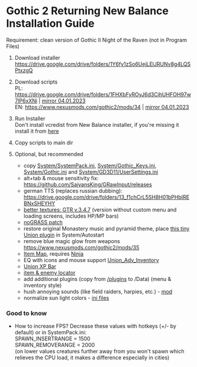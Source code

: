 # Gothic 2 Returning New Balance Installation Guide

Requirement: clean version of Gothic II Night of the Raven (not in Program Files)

1. Download installer
https://drive.google.com/drive/folders/1Y6fy1zSo6UejLElJRUNv8g4LQSPtxzgQ

2. Download scripts  
PL: https://drive.google.com/drive/folders/1FHXbFyROyJ6d3CihUHFOH97w7lP6xXNi | [mirror 04.01.2023](https://drive.google.com/file/d/13KuubHWNTUFi32Yee3tNVeIfVazR7X3g/view?usp=sharing)  
EN: https://www.nexusmods.com/gothic2/mods/34 | [mirror 04.01.2023](https://drive.google.com/file/d/1UsPjXknwjleCSOKNFpQWgdiSUf47zuS2/view?usp=sharing)

3. Run Installer  
Don't install vcredist from New Balance installer, if you're missing it install it from [here](https://github.com/abbodi1406/vcredist)

4. Copy scripts to main dir

5. Optional, but recommended
    - copy [System/SystemPack.ini](https://github.com/the-overdriven/g2-nb-install-guide/blob/main/System/SystemPack.ini), [System/Gothic_Keys.ini](https://github.com/the-overdriven/g2-nb-install-guide/blob/main/System/Gothic_Keys.ini), [System/Gothic.ini](https://github.com/the-overdriven/g2-nb-install-guide/blob/main/System/Gothic.ini) and [System/GD3D11/UserSettings.ini](https://github.com/the-overdriven/g2-nb-install-guide/blob/main/System/GD3D11/UserSettings.ini)
    - alt+tab & mouse sensitivity fix: https://github.com/SaiyansKing/GRawInput/releases
    - german TTS (replaces russian dubbing): https://drive.google.com/drive/folders/13_f1chCrL5SH8H01bPHbIREBNxSHEYHY
    - [better textures: GTR v.3.4.7](https://drive.google.com/file/d/1qdMH5jOGx-O1s8ogQ3WT4qzyt05Fo8g3/view?usp=sharing) (version without custom menu and loading screens, includes HP/MP bars)
    - [noGRASS patch](https://github.com/the-overdriven/g2-nb-install-guide/blob/main/noGRASS_all.vdf)    
    - restore original Monastery music and pyramid theme, place [this tiny Union plugin](https://github.com/the-overdriven/g2-nb-install-guide/blob/main/MusicInst.d) in System/Autostart
    - remove blue magic glow from weapons https://www.nexusmods.com/gothic2/mods/35
    - [Item Map](https://www.worldofgothic.de/dl/download_634.htm), requires [Ninja](https://www.worldofgothic.de/dl/download_652.htm)
    - EQ with icons and mouse support [Union_Adv_Inventory](https://github.com/the-overdriven/g2-nb-install-guide/blob/main/union%20plugins/Union_Adv_Inventory_04_09_2022.vdf)
    - [Union XP Bar](https://github.com/the-overdriven/g2-nb-install-guide/blob/main/union%20plugins/Union_XP_Bar_01.09.2022.vdf)
    - [item & enemy locator](https://github.com/the-overdriven/g2-nb-install-guide/blob/main/union%20plugins/Union_Vob_Locator_17_07_2022.vdf)
    - add additional plugins (copy from [/plugins](https://github.com/the-overdriven/g2-nb-install-guide/tree/main/plugins) to /Data) (menu & inventory style)
    - hush annoying sounds (like field raiders, harpies, etc.) - [mod](https://www.nexusmods.com/gothic2/mods/39)
    - normalize sun light colors - [ini files](https://github.com/the-overdriven/g2-nb-install-guide/tree/main/System/GD3D11/ZENResources)

### Good to know
- How to increase FPS? Decrease these values with hotkeys (+/- by default) or in SystemPack.ini:  
SPAWN_INSERTRANGE = 1500  
SPAWN_REMOVERANGE = 2000      
(on lower values creatures further away from you won't spawn which relieves the CPU load, it makes a difference especially in cities)
